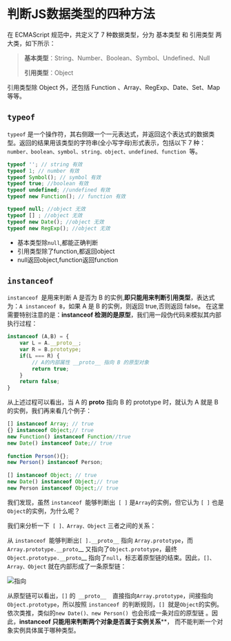 # 判断JS数据类型的四种方法

在 ECMAScript 规范中，共定义了 7 种数据类型，分为 基本类型 和 引用类型 两大类，如下所示：

> **基本类型**：String、Number、Boolean、Symbol、Undefined、Null 
>
> **引用类型**：Object

引用类型除 Object 外，还包括 Function 、Array、RegExp、Date、Set、Map 等等。 

## `typeof`

`typeof` 是一个操作符，其右侧跟一个一元表达式，并返回这个表达式的数据类型。返回的结果用该类型的字符串(全小写字母)形式表示，包括以下 7 种：`number、boolean、symbol、string、object、undefined、function `等。 

```js
typeof ''; // string 有效
typeof 1; // number 有效
typeof Symbol(); // symbol 有效
typeof true; //boolean 有效
typeof undefined; //undefined 有效
typeof new Function(); // function 有效

typeof null; //object 无效
typeof [] ; //object 无效
typeof new Date(); //object 无效
typeof new RegExp(); //object 无效
```

+ 基本类型除`null`,都能正确判断
+ 引用类型除了function,都返回object
+ null返回object,function返回function



## `instanceof`

`instanceof `是用来判断 A 是否为 B 的实例,**即只能用来判断引用类型**，表达式为：`A instanceof B`，如果 A 是 B 的实例，则返回 true,否则返回 false。 在这里需要特别注意的是：**instanceof 检测的是原型**，我们用一段伪代码来模拟其内部执行过程： 

```js
instanceof (A,B) = {
    var L = A.__proto__;
    var R = B.prototype;
    if(L === R) {
        // A的内部属性 __proto__ 指向 B 的原型对象
        return true;
    }
    return false;
}
```

从上述过程可以看出，当 A 的 __proto__ 指向 B 的 prototype 时，就认为 A 就是 B 的实例，我们再来看几个例子： 

```js
[] instanceof Array; // true
{} instanceof Object;// true
new Function() instanceof Function//true
new Date() instanceof Date;// true
 
function Person(){};
new Person() instanceof Person;
 
[] instanceof Object; // true
new Date() instanceof Object;// true
new Person instanceof Object;// true
```

我们发现，虽然 `instanceof `能够判断出` [ ]` 是`Array`的实例，但它认为 `[ ]` 也是`Object`的实例，为什么呢？

我们来分析一下` [ ]、Array、Object` 三者之间的关系：

从 `instanceof `能够判断出` [ ].__proto__ ` 指向 `Array.prototype`，而 `Array.prototype.__proto`__ 又指向了`Object.prototype`，最终` Object.prototype.__proto`__ 指向了`null`，标志着原型链的结束。因此，`[]、Array、Object` 就在内部形成了一条原型链：

![指向](E:\study\Ethan_study\Others\数据类型\doc\判断方法.png)

从原型链可以看出，`[]` 的` __proto__  `直接指向`Array.prototype`，间接指向 `Object.prototype`，所以按照 `instanceof `的判断规则，`[] `就是`Object`的实例。依次类推，类似的`new Date()、new Person() `也会形成一条对应的原型链 。因此，**instanceof 只能用来判断两个对象是否属于实例关系****， 而不能判断一个对象实例具体属于哪种类型。

